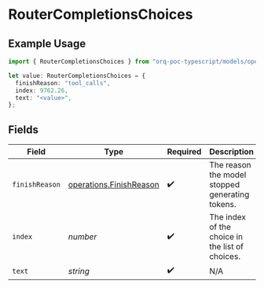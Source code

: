 # RouterCompletionsChoices

## Example Usage

```typescript
import { RouterCompletionsChoices } from "orq-poc-typescript/models/operations";

let value: RouterCompletionsChoices = {
  finishReason: "tool_calls",
  index: 9762.26,
  text: "<value>",
};
```

## Fields

| Field                                                              | Type                                                               | Required                                                           | Description                                                        |
| ------------------------------------------------------------------ | ------------------------------------------------------------------ | ------------------------------------------------------------------ | ------------------------------------------------------------------ |
| `finishReason`                                                     | [operations.FinishReason](../../models/operations/finishreason.md) | :heavy_check_mark:                                                 | The reason the model stopped generating tokens.                    |
| `index`                                                            | *number*                                                           | :heavy_check_mark:                                                 | The index of the choice in the list of choices.                    |
| `text`                                                             | *string*                                                           | :heavy_check_mark:                                                 | N/A                                                                |